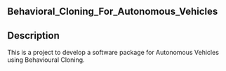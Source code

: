 ## Behavioral_Cloning_For_Autonomous_Vehicles

## Description
This is a project to develop a software package for Autonomous 
Vehicles using Behavioural Cloning.
